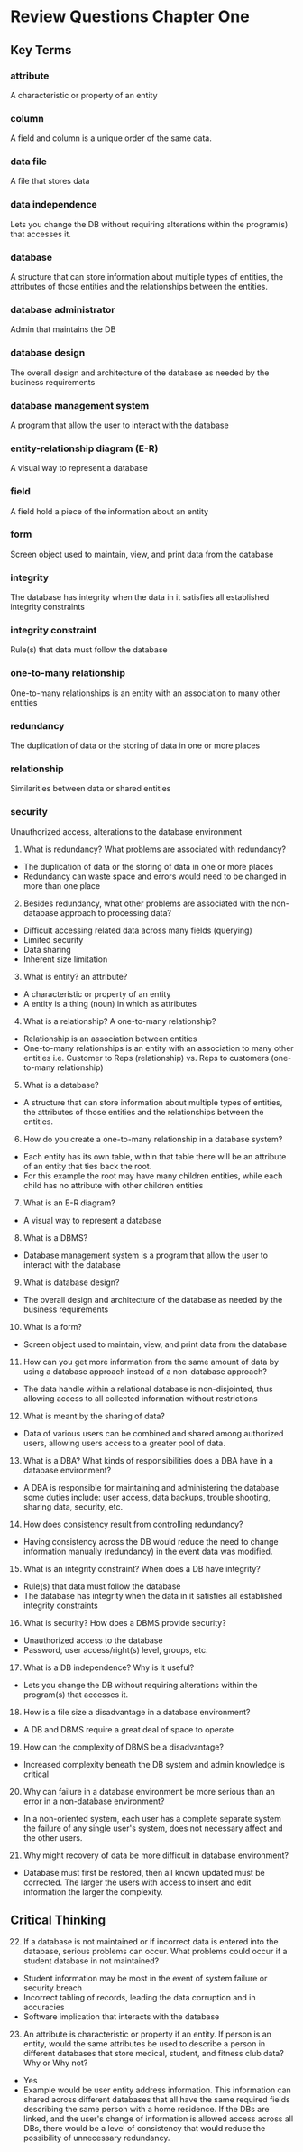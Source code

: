 # Review Questions Chapter One

## Key Terms

### attribute
A characteristic or property of an entity

### column
A field and column is a unique order of the same data.

### data file
A file that stores data

### data independence
Lets you change the DB without requiring alterations within the program(s) that accesses it.

### database
A structure that can store information about multiple types of entities, the attributes of those entities and the relationships between the entities.

### database administrator
Admin that maintains the DB

### database design
The overall design and architecture of the database as needed by the business requirements

### database management system
A program that allow the user to interact with the database

### entity-relationship diagram (E-R)
A visual way to represent a database

### field
A field hold a piece of the information about an entity

### form
Screen object used to maintain, view, and print data from the database

### integrity
The database has integrity when the data in it satisfies all established integrity constraints

### integrity constraint
Rule(s) that data must follow the database

### one-to-many relationship
One-to-many relationships is an entity with an association to many other entities

### redundancy
The duplication of data or the storing of data in one or more places

### relationship
Similarities between data or shared entities

### security
Unauthorized access, alterations to the database environment

1. What is redundancy? What problems are associated with redundancy?
- The duplication of data or the storing of data in one or more places
- Redundancy can waste space and errors would need to be changed in more than one place

2. Besides redundancy, what other problems are associated with the non-database approach to processing data?
- Difficult accessing related data across many fields (querying)
- Limited security
- Data sharing
- Inherent size limitation

3. What is entity? an attribute?
- A characteristic or property of an entity
- A entity is a thing (noun) in which as attributes

4. What is a relationship? A one-to-many relationship?
- Relationship is an association between entities
- One-to-many relationships is an entity with an association to many other entities
i.e. Customer to Reps (relationship) vs. Reps to customers (one-to-many relationship)

5. What is a database?
- A structure that can store information about multiple types of entities, the attributes of those entities and the relationships between the entities.

6. How do you create a one-to-many relationship in a database system?
- Each entity has its own table, within that table there will be an attribute of an entity that ties back the root.
- For this example the root may have many children entities, while each child has no attribute with other children entities

7. What is an E-R diagram?
- A visual way to represent a database

8. What is a DBMS?
- Database management system is a program that allow the user to interact with the database

9. What is database design?
- The overall design and architecture of the database as needed by the business requirements

10. What is a form?
- Screen object used to maintain, view, and print data from the database

11. How can you get more information from the same amount of data by using a database approach instead of a non-database approach?
- The data handle within a relational database is non-disjointed, thus allowing access to all collected information without restrictions

12. What is meant by the sharing of data?
- Data of various users can be combined and shared among authorized users, allowing users access to a greater pool of data.

13. What is a DBA? What kinds of responsibilities does a DBA have in a database environment?
- A DBA is responsible for maintaining and administering the database some duties include: user access, data backups, trouble shooting, sharing data, security, etc.

14. How does consistency result from controlling redundancy?
- Having consistency across the DB would reduce the need to change information manually (redundancy) in the event data was modified.

15. What is an integrity constraint? When does a DB have integrity?
- Rule(s) that data must follow the database
- The database has integrity when the data in it satisfies all established integrity constraints

16. What is security? How does a DBMS provide security?
- Unauthorized access to the database
- Password, user access/right(s) level, groups, etc.

17. What is a DB independence? Why is it useful?
- Lets you change the DB without requiring alterations within the program(s) that accesses it.

18. How is a file size a disadvantage in a database environment?
- A DB and DBMS require a great deal of space to operate

19. How can the complexity of DBMS be a disadvantage?
- Increased complexity beneath the DB system and admin knowledge is critical

20. Why can failure in a database environment be more serious than an error in a non-database environment?
- In a non-oriented system, each user has a complete separate system the failure of any single user's system, does not necessary affect and the other users.

21. Why might recovery of data be more difficult in database environment?
- Database must first be restored, then all known updated must be corrected. The larger the users with access to insert and edit information the larger the complexity.

## Critical Thinking
22. If a database is not maintained or if incorrect data is entered into the database, serious problems can occur. What problems could occur if a
student database in not maintained?
- Student information may be most in the event of system failure or security breach
- Incorrect tabling of records, leading the data corruption and in accuracies
- Software implication that interacts with the database

23. An attribute is characteristic or property if an entity. If person is an entity, would the same attributes be used to describe a person in different databases that store medical, student, and fitness club data? Why or Why not?
- Yes
- Example would be user entity address information. This information can shared across different databases that all have the same required fields describing the same person with a home residence. If the DBs are linked, and the user's change of information is allowed access across all DBs, there would be a level of consistency that would reduce the possibility of unnecessary redundancy.
